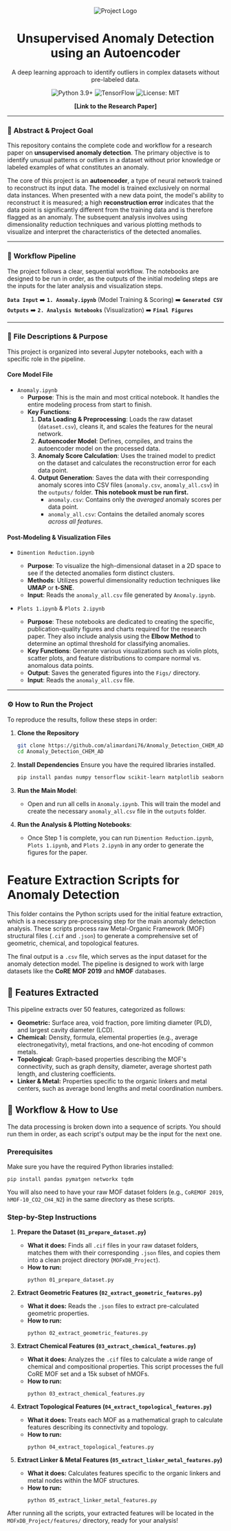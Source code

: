 <div align="center">

<!-- You can replace this with your own logo -->
<img src="https://placehold.co/150x150/2d3748/ffffff?text=CHEM-AD&font=inter" alt="Project Logo">

# Unsupervised Anomaly Detection using an Autoencoder

A deep learning approach to identify outliers in complex datasets without pre-labeled data.

<!-- Badges: Replace with your own links -->
![Python 3.9+](https://img.shields.io/badge/Python-3.9+-blue.svg)
![TensorFlow](https://img.shields.io/badge/TensorFlow-2.x-orange.svg)
![License: MIT](https://img.shields.io/badge/License-MIT-yellow.svg)

**[Link to the Research Paper]** 

</div>

---

### 📄 **Abstract & Project Goal**

This repository contains the complete code and workflow for a research paper on **unsupervised anomaly detection**. The primary objective is to identify unusual patterns or outliers in a dataset without prior knowledge or labeled examples of what constitutes an anomaly.

The core of this project is an **autoencoder**, a type of neural network trained to reconstruct its input data. The model is trained exclusively on normal data instances. When presented with a new data point, the model's ability to reconstruct it is measured; a high **reconstruction error** indicates that the data point is significantly different from the training data and is therefore flagged as an anomaly. The subsequent analysis involves using dimensionality reduction techniques and various plotting methods to visualize and interpret the characteristics of the detected anomalies.

---

### 🚀 **Workflow Pipeline**

The project follows a clear, sequential workflow. The notebooks are designed to be run in order, as the outputs of the initial modeling steps are the inputs for the later analysis and visualization steps.

**`Data Input`** ➡️ **`1. Anomaly.ipynb`** (Model Training & Scoring) ➡️ **`Generated CSV Outputs`** ➡️ **`2. Analysis Notebooks`** (Visualization) ➡️ **`Final Figures`**

---

### 📂 **File Descriptions & Purpose**

This project is organized into several Jupyter notebooks, each with a specific role in the pipeline.

#### **Core Model File**

* `Anomaly.ipynb`
    * **Purpose**: This is the main and most critical notebook. It handles the entire modeling process from start to finish.
    * **Key Functions**:
        1.  **Data Loading & Preprocessing**: Loads the raw dataset (`dataset.csv`), cleans it, and scales the features for the neural network.
        2.  **Autoencoder Model**: Defines, compiles, and trains the autoencoder model on the processed data.
        3.  **Anomaly Score Calculation**: Uses the trained model to predict on the dataset and calculates the reconstruction error for each data point.
        4.  **Output Generation**: Saves the data with their corresponding anomaly scores into CSV files (`anomaly.csv`, `anomaly_all.csv`) in the `outputs/` folder. **This notebook must be run first.**
            * `anomaly.csv`: Contains only the *averaged* anomaly scores per data point.
            * `anomaly_all.csv`: Contains the detailed anomaly scores *across all features*.

#### **Post-Modeling & Visualization Files**

* `Dimention Reduction.ipynb`
    * **Purpose**: To visualize the high-dimensional dataset in a 2D space to see if the detected anomalies form distinct clusters.
    * **Methods**: Utilizes powerful dimensionality reduction techniques like **UMAP** or **t-SNE**.
    * **Input**: Reads the `anomaly_all.csv` file generated by `Anomaly.ipynb`.

* `Plots 1.ipynb` & `Plots 2.ipynb`
    * **Purpose**: These notebooks are dedicated to creating the specific, publication-quality figures and charts required for the research paper. They also include analysis using the **Elbow Method** to determine an optimal threshold for classifying anomalies.
    * **Key Functions**: Generate various visualizations such as violin plots, scatter plots, and feature distributions to compare normal vs. anomalous data points.
    * **Output**: Saves the generated figures into the `Figs/` directory.
    * **Input**: Reads the `anomaly_all.csv` file.

---

### ⚙️ **How to Run the Project**

To reproduce the results, follow these steps in order:

1.  **Clone the Repository**
    ```bash
    git clone https://github.com/alimardani76/Anomaly_Detection_CHEM_AD
    cd Anomaly_Detection_CHEM_AD
    ```

2.  **Install Dependencies**
    Ensure you have the required libraries installed.
    ```bash
    pip install pandas numpy tensorflow scikit-learn matplotlib seaborn umap-learn jupyter
    ```

3.  **Run the Main Model**:
    * Open and run all cells in `Anomaly.ipynb`. This will train the model and create the necessary `anomaly_all.csv` file in the `outputs` folder.

4.  **Run the Analysis & Plotting Notebooks**:
    * Once Step 1 is complete, you can run `Dimention Reduction.ipynb`, `Plots 1.ipynb`, and `Plots 2.ipynb` in any order to generate the figures for the paper.
  
# Feature Extraction Scripts for Anomaly Detection

This folder contains the Python scripts used for the initial feature extraction, which is a necessary pre-processing step for the main anomaly detection analysis. These scripts process raw Metal-Organic Framework (MOF) structural files (`.cif` and `.json`) to generate a comprehensive set of geometric, chemical, and topological features.

The final output is a `.csv` file, which serves as the input dataset for the anomaly detection model. The pipeline is designed to work with large datasets like the **CoRE MOF 2019** and **hMOF** databases.

## 🔬 Features Extracted

This pipeline extracts over 50 features, categorized as follows:

* **Geometric:** Surface area, void fraction, pore limiting diameter (PLD), and largest cavity diameter (LCD).
* **Chemical:** Density, formula, elemental properties (e.g., average electronegativity), metal fractions, and one-hot encoding of common metals.
* **Topological:** Graph-based properties describing the MOF's connectivity, such as graph density, diameter, average shortest path length, and clustering coefficients.
* **Linker & Metal:** Properties specific to the organic linkers and metal centers, such as average bond lengths and metal coordination numbers.

## 🚀 Workflow & How to Use

The data processing is broken down into a sequence of scripts. You should run them in order, as each script's output may be the input for the next one.

### **Prerequisites**

Make sure you have the required Python libraries installed:

```
pip install pandas pymatgen networkx tqdm
```

You will also need to have your raw MOF dataset folders (e.g., `CoREMOF 2019`, `hMOF-10_CO2_CH4_N2`) in the same directory as these scripts.

### **Step-by-Step Instructions**

1.  **Prepare the Dataset (`01_prepare_dataset.py`)**
    * **What it does:** Finds all `.cif` files in your raw dataset folders, matches them with their corresponding `.json` files, and copies them into a clean project directory (`MOFxDB_Project`).
    * **How to run:**
        ```
        python 01_prepare_dataset.py
        ```

2.  **Extract Geometric Features (`02_extract_geometric_features.py`)**
    * **What it does:** Reads the `.json` files to extract pre-calculated geometric properties.
    * **How to run:**
        ```
        python 02_extract_geometric_features.py
        ```

3.  **Extract Chemical Features (`03_extract_chemical_features.py`)**
    * **What it does:** Analyzes the `.cif` files to calculate a wide range of chemical and compositional properties. This script processes the full CoRE MOF set and a 15k subset of hMOFs.
    * **How to run:**
        ```
        python 03_extract_chemical_features.py
        ```

4.  **Extract Topological Features (`04_extract_topological_features.py`)**
    * **What it does:** Treats each MOF as a mathematical graph to calculate features describing its connectivity and topology.
    * **How to run:**
        ```
        python 04_extract_topological_features.py
        ```

5.  **Extract Linker & Metal Features (`05_extract_linker_metal_features.py`)**
    * **What it does:** Calculates features specific to the organic linkers and metal nodes within the MOF structures.
    * **How to run:**
        ```
        python 05_extract_linker_metal_features.py
        ```

After running all the scripts, your extracted features will be located in the `MOFxDB_Project/features/` directory, ready for your analysis!

